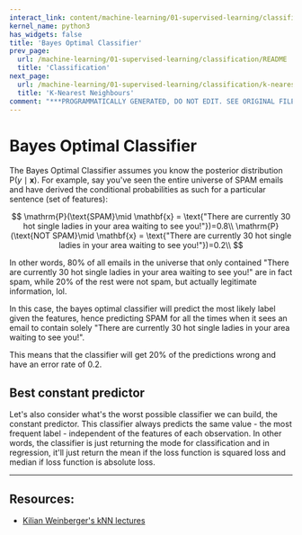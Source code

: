 ```yaml
---
interact_link: content/machine-learning/01-supervised-learning/classification/bayes-optimal-classifier.ipynb
kernel_name: python3
has_widgets: false
title: 'Bayes Optimal Classifier'
prev_page:
  url: /machine-learning/01-supervised-learning/classification/README
  title: 'Classification'
next_page:
  url: /machine-learning/01-supervised-learning/classification/k-nearest-neighbours
  title: 'K-Nearest Neighbours'
comment: "***PROGRAMMATICALLY GENERATED, DO NOT EDIT. SEE ORIGINAL FILES IN /content***"
---
```



# Bayes Optimal Classifier



The Bayes Optimal Classifier assumes you know the posterior distribution $\mathrm{P}(y\mid\mathbf{x})$. For example, say you've seen the entire universe of SPAM emails and have derived the conditional probabilities as such for a particular sentence (set of features):

$$
\mathrm{P}(\text{SPAM}\mid \mathbf{x} = \text{"There are currently 30 hot single ladies in your area waiting to see you!"})=0.8\\
\mathrm{P}(\text{NOT SPAM}\mid \mathbf{x} = \text{"There are currently 30 hot single ladies in your area waiting to see you!"})=0.2\\
$$

In other words, 80% of all emails in the universe that only contained "There are currently 30 hot single ladies in your area waiting to see you!" are in fact spam, while 20% of the rest were not spam, but actually legitimate information, lol.

In this case, the bayes optimal classifier will predict the most likely label given the features, hence predicting SPAM for all the times when it sees an email to contain solely "There are currently 30 hot single ladies in your area waiting to see you!".

This means that the classifier will get 20% of the predictions wrong and have an error rate of 0.2.



## Best constant predictor

Let's also consider what's the worst possible classifier we can build, the constant predictor. This classifier always predicts the same value - the most frequent label - independent of the features of each observation. In other words, the classifier is just returning the mode for classification and in regression, it'll just return the mean if the loss function is squared loss and median if loss function is absolute loss.



---
## Resources:
- [Kilian Weinberger's kNN lectures](http://www.cs.cornell.edu/courses/cs4780/2018fa/lectures/lecturenote02_kNN.html)

